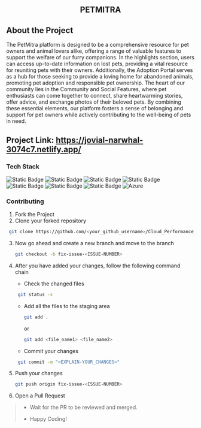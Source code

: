 <div align='center'>

## PETMITRA



</div>

## About the Project
> 
The PetMitra platform is designed to be a comprehensive resource for pet owners and animal lovers alike, offering a range of valuable features to support the welfare of our furry companions. In the highlights section, users can access up-to-date information on lost pets, providing a vital resource for reuniting pets with their owners. Additionally, the Adoption Portal serves as a hub for those seeking to provide a loving home for abandoned animals, promoting pet adoption and responsible pet ownership. The heart of our community lies in the Community and Social Features, where pet enthusiasts can come together to connect, share heartwarming stories, offer advice, and exchange photos of their beloved pets. By combining these essential elements, our platform fosters a sense of belonging and support for pet owners while actively contributing to the well-being of pets in need.

## Project Link: https://jovial-narwhal-3074c7.netlify.app/
### Tech Stack

![Static Badge](https://img.shields.io/badge/NodeJS-101010?logo=nodedotjs&logoColor=%23339933) ![Static Badge](https://img.shields.io/badge/MongoDB-101010?logo=mongodb&logoColor=%2347A248) ![Static Badge](https://img.shields.io/badge/ReactJS-101010?logo=react&logoColor=%2361DAFB) ![Static Badge](https://img.shields.io/badge/HTML-101010?logo=html5&logoColor=%23E34F26) ![Static Badge](https://img.shields.io/badge/JavaScript-101010?logo=javascript&logoColor=%23F7DF1E) ![Static Badge](https://img.shields.io/badge/Docker-101010?logo=docker&logoColor=%232496ED) ![Static Badge](https://img.shields.io/badge/CSS-202020?logo=css3&logoColor=%231572B6)
![Azure](https://img.shields.io/badge/Azure-0089D6?logo=microsoft-azure&logoColor=white&labelColor=101010)


### Contributing

1. Fork the Project
2. Clone your forked repository

```sh
 git clone https://github.com/<your_github_username>/Cloud_Performance_Tuning.git
```
3. Now go ahead and create a new branch and move to the branch
   ```sh
   git checkout -b fix-issue-<ISSUE-NUMBER>
   ```
4. After you have added your changes, follow the following command chain
   * Check the changed files
    ```sh
     git status -s
     ```

   * Add all the files to the staging area
      ```sh
     git add .
     ```
     or
     ```sh
     git add <file_name1> <file_name2>
     ```
   * Commit your changes
    ```sh
     git commit -m "<EXPLAIN-YOUR_CHANGES>"
     ```
5. Push your changes
   ```sh
   git push origin fix-issue-<ISSUE-NUMBER>
   ```
6. Open a Pull Request 
>
> * Wait for the PR to be reviewed and merged.
>
> * Happy Coding!

